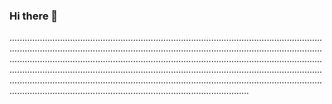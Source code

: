 ### Hi there 👋

...........................................................................................................................................................................................................................................................................................................................................................................................................................................................................................................................................................................................................................................................................................................................................